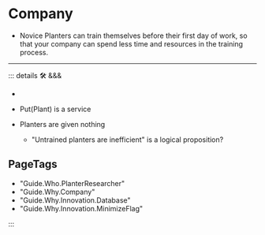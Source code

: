 
# Company

- Novice Planters can train themselves before their first day of work, so that your company can spend less time and resources in the training process.

---

<!-- =================================================== -->
<!-- =================================================== -->
<!-- =================================================== -->
<!-- =================================================== -->
<!-- =================================================== -->
::: details 🛠 <dev>&&&</dev>

-

- Put(Plant) is a service

- Planters are given nothing
    - "Untrained planters are inefficient" is a logical proposition?

<h2>PageTags</h2>

- "Guide.Who.PlanterResearcher"
- "Guide.Why.Company"
- "Guide.Why.Innovation.Database"
- "Guide.Why.Innovation.MinimizeFlag"



:::
